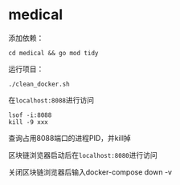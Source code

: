 # medical

添加依赖：
```
cd medical && go mod tidy
```
运行项目：
```
./clean_docker.sh
```
在`localhost:8088`进行访问

```
lsof -i:8088 
kill -9 xxx
```
查询占用8088端口的进程PID，并kill掉

区块链浏览器启动后在`localhost:8080`进行访问

关闭区块链浏览器后输入docker-compose down -v